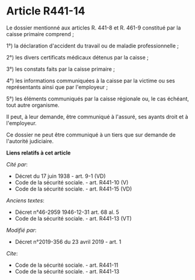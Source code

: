 # Article R441-14

Le dossier mentionné aux articles R. 441-8 et R. 461-9 constitué par la caisse primaire comprend ;

1°) la déclaration d'accident du travail ou de maladie professionnelle ;

2°) les divers certificats médicaux détenus par la caisse ;

3°) les constats faits par la caisse primaire ;

4°) les informations communiquées à la caisse par la victime ou ses représentants ainsi que par l'employeur ;

5°) les éléments communiqués par la caisse régionale ou, le cas échéant, tout autre organisme.

Il peut, à leur demande, être communiqué à l'assuré, ses ayants droit et à l'employeur.

Ce dossier ne peut être communiqué à un tiers que sur demande de l'autorité judiciaire.

**Liens relatifs à cet article**

_Cité par_:

  - Décret du 17 juin 1938 - art. 9-1 (VD)
  - Code de la sécurité sociale. - art. R441-10 (V)
  - Code de la sécurité sociale. - art. R441-15 (VD)

_Anciens textes_:

  - Décret n°46-2959 1946-12-31 art. 68 al. 5
  - Code de la sécurité sociale. - art. R441-13 (VT)

_Modifié par_:

  - Décret n°2019-356 du 23 avril 2019 - art. 1

_Cite_:

  - Code de la sécurité sociale. - art. R441-11
  - Code de la sécurité sociale. - art. R441-13
